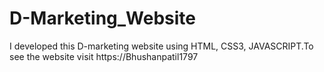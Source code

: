 # D-Marketing_Website
I developed this D-marketing website using HTML, CSS3, JAVASCRIPT.To see the website visit https://Bhushanpatil1797
